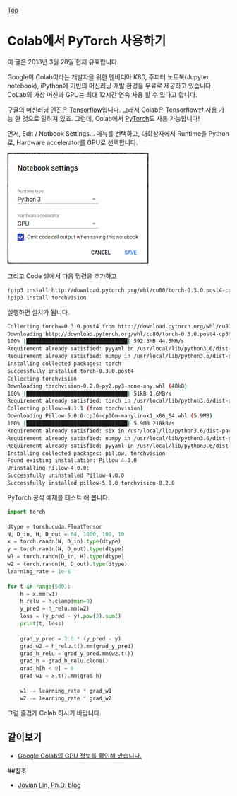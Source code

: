 [Top](index.md)

# Colab에서 PyTorch 사용하기

이 글은 2018년 3월 28일 현재 유효합니다.

Google이 Colab이라는 개발자을 위한 엔비디아 K80, 주피터 노트북(Jupyter notebook),  iPython에 기반의 머신러닝 개발 환경을 무료로 제공하고 있습니다. CoLab의 가상 머신과 GPU는 최대 12시간 연속 사용 할 수 있다고 합니다.

구글의 머신러닝 엔진은 <a href="https://www.tensorflow.org/">Tensorflow</a>입니다. 그래서 Colab은 Tensorflow만 사용 가능 한 것으로 알려져 있죠. 그런데, Colab에서 <a href="http://pytorch.org">PyTorch</a>도 사용 가능합니다! 

먼저, Edit / Notbook Settings... 메뉴를 선택하고, 대화상자에서 Runtime을 Python로, Hardware accelerator를 GPU로 선택합니다.

![img](google_colab_netebook_settings.png)

그리고 Code 셀에서 다음 명령을 추가하고

```sh
!pip3 install http://download.pytorch.org/whl/cu80/torch-0.3.0.post4-cp36-cp36m-linux_x86_64.whl
!pip3 install torchvision
```

실행하면 설치가 됩니다.

```sh
Collecting torch==0.3.0.post4 from http://download.pytorch.org/whl/cu80/torch-0.3.0.post4-cp36-cp36m-linux_x86_64.whl
Downloading http://download.pytorch.org/whl/cu80/torch-0.3.0.post4-cp36-cp36m-linux_x86_64.whl (592.3MB)
100% |████████████████████████████████| 592.3MB 44.5MB/s
Requirement already satisfied: pyyaml in /usr/local/lib/python3.6/dist-packages (from torch==0.3.0.post4)
Requirement already satisfied: numpy in /usr/local/lib/python3.6/dist-packages (from torch==0.3.0.post4)
Installing collected packages: torch
Successfully installed torch-0.3.0.post4
Collecting torchvision
Downloading torchvision-0.2.0-py2.py3-none-any.whl (48kB)
100% |████████████████████████████████| 51kB 1.6MB/s 
Requirement already satisfied: torch in /usr/local/lib/python3.6/dist-packages (from torchvision)
Collecting pillow>=4.1.1 (from torchvision)
Downloading Pillow-5.0.0-cp36-cp36m-manylinux1_x86_64.whl (5.9MB)
100% |████████████████████████████████| 5.9MB 218kB/s 
Requirement already satisfied: six in /usr/local/lib/python3.6/dist-packages (from torchvision)
Requirement already satisfied: numpy in /usr/local/lib/python3.6/dist-packages (from torchvision)
Requirement already satisfied: pyyaml in /usr/local/lib/python3.6/dist-packages (from torch->torchvision)
Installing collected packages: pillow, torchvision
Found existing installation: Pillow 4.0.0
Uninstalling Pillow-4.0.0:
Successfully uninstalled Pillow-4.0.0
Successfully installed pillow-5.0.0 torchvision-0.2.0
```

PyTorch 공식 예제를 테스트 해 봅니다.

```python
import torch

dtype = torch.cuda.FloatTensor
N, D_in, H, D_out = 64, 1000, 100, 10
x = torch.randn(N, D_in).type(dtype)
y = torch.randn(N, D_out).type(dtype)
w1 = torch.randn(D_in, H).type(dtype)
w2 = torch.randn(H, D_out).type(dtype)
learning_rate = 1e-6

for t in range(500):
    h = x.mm(w1)
    h_relu = h.clamp(min=0)
    y_pred = h_relu.mm(w2)
    loss = (y_pred - y).pow(2).sum()
    print(t, loss)

    grad_y_pred = 2.0 * (y_pred - y)
    grad_w2 = h_relu.t().mm(grad_y_pred)
    grad_h_relu = grad_y_pred.mm(w2.t())
    grad_h = grad_h_relu.clone()
    grad_h[h < 0] = 0
    grad_w1 = x.t().mm(grad_h)

    w1 -= learning_rate * grad_w1
    w2 -= learning_rate * grad_w2
```

그럼 즐겁게 Colab 하시기 바랍니다.

## 같이보기

- [Google Colab의 GPU 정보를 확인해 봤습니다.](google_colab_gpu_with_pytorch.md)

##참조

- [Jovian Lin, Ph.D. blog](https://jovianlin.io/pytorch-with-gpu-in-google-colab/)